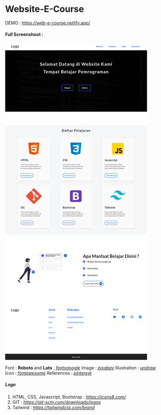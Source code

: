 # Website-E-Course

DEMO : https://web-e-course.netlify.app/

#### Full Screenshoot :

![Full Screenshoot](./gambar/screenshoot.png)

Font : **Roboto** and **Lato** , *[fontsgoogle](https://fonts.google.com/)*
Image : *[pixabay](https://pixabay.com/)*
Illustration : *[undraw](https://undraw.co/)*
Icon : *[fontawesome](https://fontawesome.com/)*
References : *[pinterest](https://www.pinterest.com/)*

##### Logo
1. HTML, CSS, Javascript, Bootstrap : *<https://icons8.com/>*
2. GIT : *<https://git-scm.com/downloads/logos>*
3. Tailwind : *<https://tailwindcss.com/brand>*
